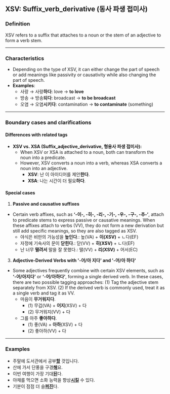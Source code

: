 ## XSV: Suffix_verb_derivative (동사 파생 접미사)

### Definition
XSV refers to a suffix that attaches to a noun or the stem of an adjective to form a verb stem.

---

### Characteristics
- Depending on the type of XSV, it can either change the part of speech or add meanings like passivity or causativity while also changing the part of speech. 
- **Examples**:
  - 사랑 → 사랑**하다**: love → **to love**
  - 방송 → 방송**되다**: broadcast → **to be broadcast**
  - 오염 → 오염**시키다**: contamination → **to contaminate** (something)

---

### Boundary cases and clarifications

#### Differences with related tags 
- **XSV vs. XSA (Suffix_adjective_derivative, 형용사 파생 접미사):**
  - When XSV or XSA is attached to a noun, both can transform the noun into a predicate.
  - However, XSV converts a noun into a verb, whereas XSA converts a noun into an adjective.  
    - **XSV**: 난 이 아이디어를 제안**한다**. 
    - **XSA**: 나는 시간이 더 필요**하다**.  

#### Special cases
1. **Passive and causative suffixes**
  - Certain verb affixes, such as **‘-이-, -히-, -리-, -기-, -우-, -구-, -추-’**, attach to predicate stems to express passive or causative meanings. When these affixes attach to verbs (VV), they do not form a new derivation but still add specific meanings, so they are also tagged as XSV.
    - 야식은 비만의 가능성을 **높인다**.: 높(VA) + **이(XSV)** + ㄴ다(EF) 
    - 자정에 기숙사의 문이 **닫힌다**.: 닫(VV) + **히(XSV)** + ㄴ다(EF) 
    - 난 너무 **떨려서** 말을 잘 못했다.: 떨(VV) + **리(XSV)** + 어서(EC)  

3. **Adjective-Derived Verbs with '-어/아 지다' and '-어/아 하다'**
  - Some adjectives frequently combine with certain XSV elements, such as **‘-어/아지다’** or **‘-어/아하다’**, forming a single derived verb. In these cases, there are two possible tagging approaches: (1) Tag the adjective stem separately from XSV. (2) If the derived verb is commonly used, treat it as a single verb and tag it as VV.
    - 마음이 **무거워지다**.
      - (1) 무겁(VA) + **어지**(XSV) + 다 
      - (2) 무거워지(VV) + 다
    - 그를 아주 **좋아하다**.
      - (1) 좋(VA) + **아하**(XSV) + 다
      - (2) 좋아하(VV) + 다

---

### Examples
- 주말에 도서관에서 공부<ins>**할**</ins> 것입니다.  
- 산에 가서 단풍을 구경<ins>**해**</ins>요.  
- 이번 여행이 가장 기대<ins>**된**</ins>다.  
- 야채를 먹으면 소화 능력을 향상<ins>**시킬**</ins> 수 있다.  
- 기분이 점점 더 슬<ins>**퍼진**</ins>다.  
